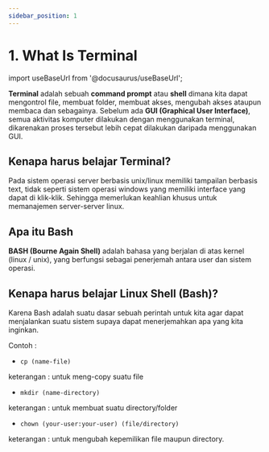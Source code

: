 ```yaml
---
sidebar_position: 1
---
```


# 1. What Is Terminal
import useBaseUrl from '@docusaurus/useBaseUrl';

**Terminal** adalah sebuah **command prompt** atau **shell** dimana kita dapat mengontrol file, membuat folder, membuat akses, mengubah akses ataupun membaca dan sebagainya.
Sebelum ada **GUI (Graphical User Interface)**, semua aktivitas komputer dilakukan dengan menggunakan terminal, dikarenakan proses tersebut lebih cepat dilakukan daripada menggunakan GUI.

## Kenapa harus belajar Terminal?
Pada sistem operasi server berbasis unix/linux memiliki tampailan berbasis text, tidak seperti sistem operasi windows yang memiliki interface yang dapat di klik-klik. Sehingga memerlukan keahlian khusus untuk memanajemen server-server linux.

## Apa itu Bash
**BASH (Bourne Again Shell)** adalah bahasa yang berjalan di atas kernel (linux / unix), yang berfungsi sebagai penerjemah antara user dan sistem operasi.

## Kenapa harus belajar Linux Shell (Bash)?
Karena Bash adalah suatu dasar sebuah perintah untuk kita agar dapat menjalankan suatu sistem supaya dapat menerjemahkan apa yang kita inginkan.

Contoh :
- ```shell
  cp (name-file)
  ```
keterangan : untuk meng-copy suatu file

- ```shell
  mkdir (name-directory)
  ```
keterangan : untuk membuat suatu directory/folder

- ```shell
  chown (your-user:your-user) (file/directory)
  ```
keterangan : untuk mengubah kepemilikan file maupun directory.
